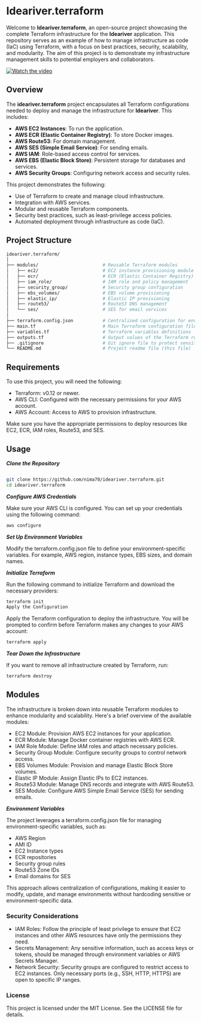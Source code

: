 # Ideariver.terraform

Welcome to **Ideariver.terraform**, an open-source project showcasing the complete Terraform infrastructure for the **Ideariver** application. This repository serves as an example of how to manage infrastructure as code (IaC) using Terraform, with a focus on best practices, security, scalability, and modularity. The aim of this project is to demonstrate my infrastructure management skills to potential employers and collaborators.

[![Watch the video](https://img.youtube.com/vi/7lbS1U30gGs/maxresdefault.jpg)](https://youtu.be/7lbS1U30gGs)

## Overview

The **ideariver.terraform** project encapsulates all Terraform configurations needed to deploy and manage the infrastructure for **Ideariver**. This includes:

- **AWS EC2 Instances**: To run the application.
- **AWS ECR (Elastic Container Registry)**: To store Docker images.
- **AWS Route53**: For domain management.
- **AWS SES (Simple Email Service)**: For sending emails.
- **AWS IAM**: Role-based access control for services.
- **AWS EBS (Elastic Block Store)**: Persistent storage for databases and services.
- **AWS Security Groups**: Configuring network access and security rules.

This project demonstrates the following:

- Use of Terraform to create and manage cloud infrastructure.
- Integration with AWS services.
- Modular and reusable Terraform components.
- Security best practices, such as least-privilege access policies.
- Automated deployment through infrastructure as code (IaC).

## Project Structure

```bash
ideariver.terraform/
│
├── modules/                        # Reusable Terraform modules
│   ├── ec2/                        # EC2 instance provisioning module
│   ├── ecr/                        # ECR (Elastic Container Registry) module
│   ├── iam_role/                   # IAM role and policy management
│   ├── security_group/             # Security group configuration
│   ├── ebs_volumes/                # EBS volume provisioning
│   ├── elastic_ip/                 # Elastic IP provisioning
│   ├── route53/                    # Route53 DNS management
│   └── ses/                        # SES for email services
│
├── terraform.config.json           # Centralized configuration for environment-specific variables
├── main.tf                         # Main Terraform configuration file
├── variables.tf                    # Terraform variables definitions
├── outputs.tf                      # Output values of the Terraform resources
├── .gitignore                      # Git ignore file to protect sensitive files
└── README.md                       # Project readme file (this file)
```

## Requirements

To use this project, you will need the following:

- Terraform: v0.12 or newer.
- AWS CLI: Configured with the necessary permissions for your AWS account.
- AWS Account: Access to AWS to provision infrastructure.

Make sure you have the appropriate permissions to deploy resources like EC2, ECR, IAM roles, Route53, and SES.

## Usage

**_*Clone the Repository*_**

```bash

git clone https://github.com/nima70/ideariver.terraform.git
cd ideariver.terraform
```

**_*Configure AWS Credentials*_**

Make sure your AWS CLI is configured. You can set up your credentials using the following command:

```bash
aws configure
```

**_Set Up Environment Variables_**

Modify the terraform.config.json file to define your environment-specific variables. For example, AWS region, instance types, EBS sizes, and domain names.

**_Initialize Terraform_**

Run the following command to initialize Terraform and download the necessary providers:

```bash
terraform init
Apply the Configuration
```

Apply the Terraform configuration to deploy the infrastructure. You will be prompted to confirm before Terraform makes any changes to your AWS account:

```bash
terraform apply
```

**_Tear Down the Infrastructure_**

If you want to remove all infrastructure created by Terraform, run:

```bash
terraform destroy
```

## Modules

The infrastructure is broken down into reusable Terraform modules to enhance modularity and scalability. Here's a brief overview of the available modules:

- EC2 Module: Provision AWS EC2 instances for your application.
- ECR Module: Manage Docker container registries with AWS ECR.
- IAM Role Module: Define IAM roles and attach necessary policies.
- Security Group Module: Configure security groups to control network access.
- EBS Volumes Module: Provision and manage Elastic Block Store volumes.
- Elastic IP Module: Assign Elastic IPs to EC2 instances.
- Route53 Module: Manage DNS records and integrate with AWS Route53.
- SES Module: Configure AWS Simple Email Service (SES) for sending emails.

**_Environment Variables_**

The project leverages a terraform.config.json file for managing environment-specific variables, such as:

- AWS Region
- AMI ID
- EC2 Instance types
- ECR repositories
- Security group rules
- Route53 Zone IDs
- Email domains for SES

This approach allows centralization of configurations, making it easier to modify, update, and manage environments without hardcoding sensitive or environment-specific data.

### Security Considerations

- IAM Roles: Follow the principle of least privilege to ensure that EC2 instances and other AWS resources have only the permissions they need.
- Secrets Management: Any sensitive information, such as access keys or tokens, should be managed through environment variables or AWS Secrets Manager.
- Network Security: Security groups are configured to restrict access to EC2 instances. Only necessary ports (e.g., SSH, HTTP, HTTPS) are open to specific IP ranges.

### License

This project is licensed under the MIT License. See the LICENSE file for details.
